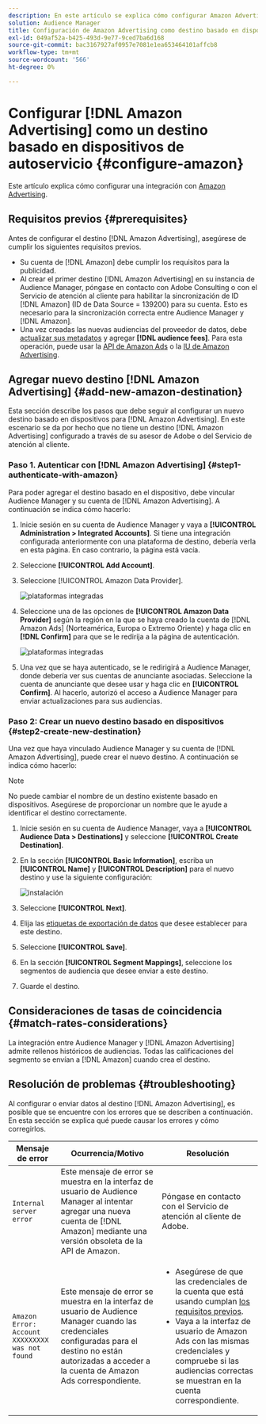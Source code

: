 ```yaml
---
description: En este artículo se explica cómo configurar Amazon Advertising para integraciones nuevas y existentes.
solution: Audience Manager
title: Configuración de Amazon Advertising como destino basado en dispositivos de autoservicio
exl-id: 049af52a-b425-493d-9e77-9ced7ba6d168
source-git-commit: bac3167927af0957e7081e1ea653464101affcb8
workflow-type: tm+mt
source-wordcount: '566'
ht-degree: 0%

---
```


# Configurar [!DNL Amazon Advertising] como un destino basado en dispositivos de autoservicio {#configure-amazon}

Este artículo explica cómo configurar una integración con [Amazon Advertising](https://advertising.amazon.com/API/docs/en-us).

## Requisitos previos {#prerequisites}

Antes de configurar el destino [!DNL Amazon Advertising], asegúrese de cumplir los siguientes requisitos previos.

* Su cuenta de [!DNL Amazon] debe cumplir los requisitos para la publicidad.
* Al crear el primer destino [!DNL Amazon Advertising] en su instancia de Audience Manager, póngase en contacto con Adobe Consulting o con el Servicio de atención al cliente para habilitar la sincronización de ID [!DNL Amazon] (ID de Data Source = 139200) para su cuenta. Esto es necesario para la sincronización correcta entre Audience Manager y [!DNL Amazon].
* Una vez creadas las nuevas audiencias del proveedor de datos, debe [actualizar sus metadatos](https://advertising.amazon.com/API/docs/en-us/data-provider/openapi#tag/Metadata/paths/~1v2~1dp~1audiencemetadata~1%7BaudienceId%7D/put) y agregar **[!DNL audience fees]**. Para esta operación, puede usar la [API de Amazon Ads](https://advertising.amazon.com/API/docs/en-us/guides/onboarding/apply-for-access) o la [IU de Amazon Advertising](https://advertising.amazon.com/).

## Agregar nuevo destino [!DNL Amazon Advertising] {#add-new-amazon-destination}

Esta sección describe los pasos que debe seguir al configurar un nuevo destino basado en dispositivos para [!DNL Amazon Advertising]. En este escenario se da por hecho que no tiene un destino [!DNL Amazon Advertising] configurado a través de su asesor de Adobe o del Servicio de atención al cliente.

### Paso 1. Autenticar con [!DNL Amazon Advertising] {#step1-authenticate-with-amazon}

Para poder agregar el destino basado en el dispositivo, debe vincular Audience Manager y su cuenta de [!DNL Amazon Advertising]. A continuación se indica cómo hacerlo:

1. Inicie sesión en su cuenta de Audience Manager y vaya a **[!UICONTROL Administration > Integrated Accounts]**. Si tiene una integración configurada anteriormente con una plataforma de destino, debería verla en esta página. En caso contrario, la página está vacía.
1. Seleccione **[!UICONTROL Add Account]**.
1. Seleccione [!UICONTROL Amazon Data Provider].

   ![plataformas integradas](assets/dbd-amazon-without-options.png)

1. Seleccione una de las opciones de **[!UICONTROL Amazon Data Provider]** según la región en la que se haya creado la cuenta de [!DNL Amazon Ads] (Norteamérica, Europa o Extremo Oriente) y haga clic en **[!DNL Confirm]** para que se le redirija a la página de autenticación.

   ![plataformas integradas](assets/dbd-amazon-with-options.png)

1. Una vez que se haya autenticado, se le redirigirá a Audience Manager, donde debería ver sus cuentas de anunciante asociadas. Seleccione la cuenta de anunciante que desee usar y haga clic en **[!UICONTROL Confirm]**. Al hacerlo, autorizó el acceso a Audience Manager para enviar actualizaciones para sus audiencias.

### Paso 2: Crear un nuevo destino basado en dispositivos {#step2-create-new-destination}

Una vez que haya vinculado Audience Manager y su cuenta de [!DNL Amazon Advertising], puede crear el nuevo destino. A continuación se indica cómo hacerlo:

>[!NOTE]
>
>No puede cambiar el nombre de un destino existente basado en dispositivos. Asegúrese de proporcionar un nombre que le ayude a identificar el destino correctamente.

1. Inicie sesión en su cuenta de Audience Manager, vaya a **[!UICONTROL Audience Data > Destinations]** y seleccione **[!UICONTROL Create Destination]**.
1. En la sección **[!UICONTROL Basic Information]**, escriba un **[!UICONTROL Name]** y **[!UICONTROL Description]** para el nuevo destino y use la siguiente configuración:

   ![instalación](assets/dbd-new-account-amazon.png)

1. Seleccione **[!UICONTROL Next]**.
1. Elija las [etiquetas de exportación de datos](/help/using/features/data-export-controls.md#controls-labels) que desee establecer para este destino.
1. Seleccione **[!UICONTROL Save]**.
1. En la sección **[!UICONTROL Segment Mappings]**, seleccione los segmentos de audiencia que desee enviar a este destino.
1. Guarde el destino.

## Consideraciones de tasas de coincidencia {#match-rates-considerations}

La integración entre Audience Manager y [!DNL Amazon Advertising] admite rellenos históricos de audiencias. Todas las calificaciones del segmento se envían a [!DNL Amazon] cuando crea el destino.

## Resolución de problemas {#troubleshooting}

Al configurar o enviar datos al destino [!DNL Amazon Advertising], es posible que se encuentre con los errores que se describen a continuación. En esta sección se explica qué puede causar los errores y cómo corregirlos.

| Mensaje de error | Ocurrencia/Motivo | Resolución |
|---|---|---|
| `Internal server error` | Este mensaje de error se muestra en la interfaz de usuario de Audience Manager al intentar agregar una nueva cuenta de [!DNL Amazon] mediante una versión obsoleta de la API de Amazon. | Póngase en contacto con el Servicio de atención al cliente de Adobe. |
| `Amazon Error: Account XXXXXXXXX was not found` | Este mensaje de error se muestra en la interfaz de usuario de Audience Manager cuando las credenciales configuradas para el destino no están autorizadas a acceder a la cuenta de Amazon Ads correspondiente. | <ul><li>Asegúrese de que las credenciales de la cuenta que está usando cumplan [los requisitos previos](#prerequisites).</li><li>Vaya a la interfaz de usuario de Amazon Ads con las mismas credenciales y compruebe si las audiencias correctas se muestran en la cuenta correspondiente. </li></ul> |
